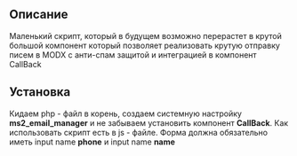 ## Описание

Маленький скрипт, который в будущем возможно перерастет в крутой большой компонент который позволяет реализовать крутую отправку писем в MODX с анти-спам защитой и интеграцией в компонент CallBack

## Установка
Кидаем php - файл в корень, создаем системную настройку **ms2_email_manager** и не забываем установить компонент **CallBack**. Как использовать скрипт есть в js - файле. Форма должна обязательно иметь input name **phone** и input name **name**